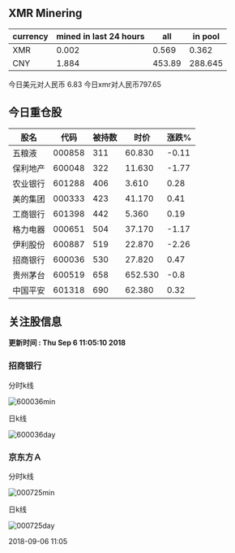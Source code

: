 ## XMR Minering

|currency|mined in last 24 hours|all|in pool|
|---|---|---|---|
|XMR|0.002|0.569|0.362|
|CNY|1.884|453.89|288.645|

今日美元对人民币 6.83	今日xmr对人民币797.65


## 今日重仓股 

|股名|代码|被持数|时价|涨跌%|
|---|---|---|---|---|
|五粮液|000858|311|60.830|-0.11|
|保利地产|600048|322|11.630|-1.77|
|农业银行|601288|406|3.610|0.28|
|美的集团|000333|423|41.170|0.41|
|工商银行|601398|442|5.360|0.19|
|格力电器|000651|504|37.170|-1.17|
|伊利股份|600887|519|22.870|-2.26|
|招商银行|600036|530|27.820|0.47|
|贵州茅台|600519|658|652.530|-0.8|
|中国平安|601318|690|62.380|0.32|

## 关注股信息
**更新时间 : Thu Sep  6 11:05:10 2018**
### 招商银行 
分时k线

![600036min](http://image.sinajs.cn/newchart/min/n/sh600036.gif)

日k线

![600036day](http://image.sinajs.cn/newchart/daily/n/sh600036.gif)

### 京东方Ａ 
分时k线

![000725min](http://image.sinajs.cn/newchart/min/n/sz000725.gif)

日k线

![000725day](http://image.sinajs.cn/newchart/daily/n/sz000725.gif)

2018-09-06 11:05